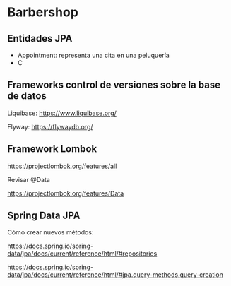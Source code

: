 # Barbershop

## Entidades JPA

* Appointment: representa una cita en una peluquería
* C


## Frameworks control de versiones sobre la base de datos

Liquibase: https://www.liquibase.org/

Flyway: https://flywaydb.org/

## Framework Lombok 

https://projectlombok.org/features/all

Revisar @Data 

https://projectlombok.org/features/Data

## Spring Data JPA 

Cómo crear nuevos métodos: 

https://docs.spring.io/spring-data/jpa/docs/current/reference/html/#repositories

https://docs.spring.io/spring-data/jpa/docs/current/reference/html/#jpa.query-methods.query-creation


